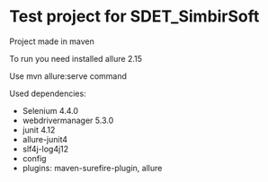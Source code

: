 # Test project for SDET_SimbirSoft

Project made in maven

To run you need installed allure 2.15

Use mvn allure:serve command

Used dependencies:
- Selenium 4.4.0
- webdrivermanager 5.3.0
- junit 4.12
- allure-junit4
- slf4j-log4j12
- config
- plugins: maven-surefire-plugin, allure
